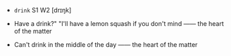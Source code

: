 - `drink` S1 W2 [drɪŋk]



-  Have a drink?" "I'll have a lemon squash if you don't mind —— the heart of the matter

-  Can't drink in the middle of the day —— the heart of the matter